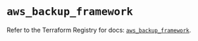 # `aws_backup_framework`

Refer to the Terraform Registry for docs: [`aws_backup_framework`](https://registry.terraform.io/providers/hashicorp/aws/5.85.0/docs/resources/backup_framework).

